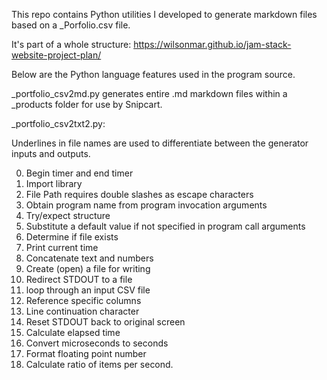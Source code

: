 This repo contains Python utilities I developed to generate markdown files based on a _Porfolio.csv file.

It's part of a whole structure:
https://wilsonmar.github.io/jam-stack-website-project-plan/

Below are the Python language features used in the program source.

_portfolio_csv2md.py generates entire .md markdown files within a _products folder for use by Snipcart.

_portfolio_csv2txt2.py:

Underlines in file names are used to differentiate between the generator inputs and outputs.

0. Begin timer and end timer
0. Import library
1. File Path requires double slashes as escape characters
0. Obtain program name from program invocation arguments
1. Try/expect structure
2. Substitute a default value if not specified in program call arguments
0. Determine if file exists
1. Print current time
2. Concatenate text and numbers
3. Create (open) a file for writing 
0. Redirect STDOUT to a file
4. loop through an input CSV file
5. Reference specific columns
0. Line continuation character
1. Reset STDOUT back to original screen
6. Calculate elapsed time
0. Convert microseconds to seconds
0. Format floating point number
0. Calculate ratio of items per second.
